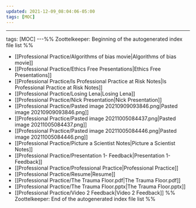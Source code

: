 ```yaml
---
updated: 2021-12-09_08:04:06-05:00
tags: [MOC]
---
```

---
tags: [MOC]
---%% Zoottelkeeper: Beginning of the autogenerated index file list  %%
-  [[Professional Practice/Algorithms of bias movie|Algorithms of bias movie]]
-  [[Professional Practice/Ethics Free Presentations|Ethics Free Presentations]]
-  [[Professional Practice/Is Professional Practice at Risk Notes|Is Professional Practice at Risk Notes]]
-  [[Professional Practice/Losing Lena|Losing Lena]]
-  [[Professional Practice/Nick Presentation|Nick Presentation]]
-  [[Professional Practice/Pasted image 20210909093846.png|Pasted image 20210909093846.png]]
-  [[Professional Practice/Pasted image 20211005084437.png|Pasted image 20211005084437.png]]
-  [[Professional Practice/Pasted image 20211005084446.png|Pasted image 20211005084446.png]]
-  [[Professional Practice/Picture a Scientist Notes|Picture a Scientist Notes]]
-  [[Professional Practice/Presentation 1- Feedback|Presentation 1- Feedback]]
-  [[Professional Practice/Professional Practice|Professional Practice]]
-  [[Professional Practice/Resume|Resume]]
-  [[Professional Practice/The Trauma Floor.pdf|The Trauma Floor.pdf]]
-  [[Professional Practice/The Trauma Floor.pptx|The Trauma Floor.pptx]]
-  [[Professional Practice/Video 2 Feedback|Video 2 Feedback]]
%% Zoottelkeeper: End of the autogenerated index file list  %%
